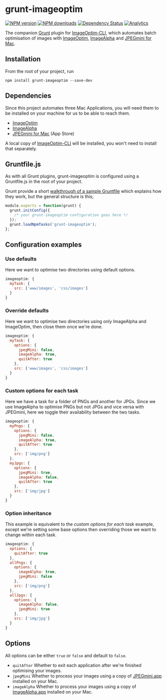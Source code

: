 # grunt-imageoptim

[![NPM version](http://img.shields.io/npm/v/grunt-imageoptim.svg?style=flat-square)](https://www.npmjs.com/package/grunt-imageoptim)
[![NPM downloads](http://img.shields.io/npm/dm/grunt-imageoptim.svg?style=flat-square)](https://www.npmjs.com/package/grunt-imageoptim)
[![Dependency Status](http://img.shields.io/david/JamieMason/grunt-imageoptim.svg?style=flat-square)](https://david-dm.org/JamieMason/grunt-imageoptim)
[![Analytics](https://ga-beacon.appspot.com/UA-45466560-5/grunt-imageoptim?flat&useReferer)](https://github.com/igrigorik/ga-beacon)

The companion [Grunt](http://gruntjs.com/) plugin for [ImageOptim-CLI](http://jamiemason.github.io/ImageOptim-CLI/), which automates batch optimisation of images with [ImageOptim](http://imageoptim.com), [ImageAlpha](http://pngmini.com) and [JPEGmini for Mac](http://jpegmini.com/mac).

## Installation

From the root of your project, run

```shell
npm install grunt-imageoptim --save-dev
```

## Dependencies

Since this project automates three Mac Applications, you will need them to be installed on your machine for us to be able to reach them.

+ [ImageOptim](http://imageoptim.com)
+ [ImageAlpha](http://pngmini.com)
+ [JPEGmini for Mac](https://itunes.apple.com/us/app/jpegmini/id498944723) (App Store)

A local copy of [ImageOptim-CLI](http://jamiemason.github.io/ImageOptim-CLI/) will be installed, you won't need to install that separately.

## Gruntfile.js

As with all Grunt plugins, grunt-imageoptim is configured using a Gruntfile.js  in the root of your project.

Grunt provide a short [walkthrough of a sample Gruntfile](http://gruntjs.com/sample-gruntfile) which explains how they work, but the general structure is this;

```javascript
module.exports = function(grunt) {
  grunt.initConfig({
    /* your grunt-imageoptim configuration goes here */
  });
  grunt.loadNpmTasks('grunt-imageoptim');
};
```

## Configuration examples

### Use defaults

Here we want to optimise two directories using default options.

```javascript
imageoptim: {
  myTask: {
    src: ['www/images', 'css/images']
  }
}
```

### Override defaults

Here we want to optimise two directories using only ImageAlpha and ImageOptim, then close them once we're done.

```javascript
imageoptim: {
  myTask: {
    options: {
      jpegMini: false,
      imageAlpha: true,
      quitAfter: true
    },
    src: ['www/images', 'css/images']
  }
}
```

### Custom options for each task

Here we have a task for a folder of PNGs and another for JPGs. Since we use ImageAlpha to optimise PNGs but not JPGs and vice versa with JPEGmini, here we toggle their availability between the two tasks.

```javascript
imageoptim: {
  myPngs: {
    options: {
      jpegMini: false,
      imageAlpha: true,
      quitAfter: true
    },
    src: ['img/png']
  },
  myJpgs: {
    options: {
      jpegMini: true,
      imageAlpha: false,
      quitAfter: true
    },
    src: ['img/jpg']
  }
}
```

### Option inheritance

This example is equivalent to the _custom options for each task_ example, except we're setting some base options then overriding those we want to change within each task.

```javascript
imageoptim: {
  options: {
    quitAfter: true
  },
  allPngs: {
    options: {
      imageAlpha: true,
      jpegMini: false
    },
    src: ['img/png']
  },
  allJpgs: {
    options: {
      imageAlpha: false,
      jpegMini: true
    },
    src: ['img/jpg']
  }
}
```

## Options

All options can be either `true` or `false` and  default to `false`.

+ `quitAfter` Whether to exit each application after we're finished optimising your images.
+ `jpegMini` Whether to process your images using a copy of [JPEGmini.app](https://itunes.apple.com/us/app/jpegmini/id498944723) installed on your Mac.
+ `imageAlpha` Whether to process your images using a copy of [ImageAlpha.app](http://pngmini.com) installed on your Mac.
